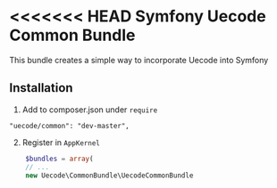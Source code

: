 <<<<<<< HEAD
Symfony Uecode Common Bundle
============

This bundle creates a simple way to incorporate Uecode into Symfony

## Installation

1. Add to composer.json under `require`

```
"uecode/common": "dev-master",
```

2. Register in `AppKernel`

``` php
	$bundles = array(
	// ...
	new Uecode\CommonBundle\UecodeCommonBundle
```

